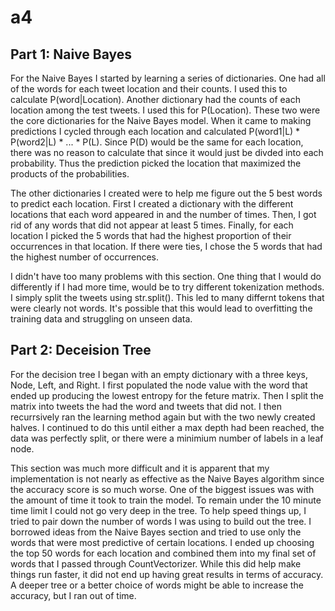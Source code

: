 # a4

## Part 1: Naive Bayes
For the Naive Bayes I started by learning a series of dictionaries. One had all of the words for each tweet location and their counts. I used this to calculate P(word|Location). Another dictionary had the counts of each location among the test tweets. I used this for P(Location). These two were the core dictionaries for the Naive Bayes model. When it came to making predictions I cycled through each location and calculated P(word1|L) * P(word2|L) * ... * P(L). Since P(D) would be the same for each location, there was no reason to calculate that since it would just be divded into each probability. Thus the prediction picked the location that maximized the products of the probabilities. 

The other dictionaries I created were to help me figure out the 5 best words to predict each location. First I created a dictionary with the different locations that each word appeared in and the number of times. Then, I got rid of any words that did not appear at least 5 times. Finally, for each location I picked the 5 words that had the highest proportion of their occurrences in that location. If there were ties, I chose the 5 words that had the highest number of occurrences. 

I didn't have too many problems with this section. One thing that I would do differently if I had more time, would be to try different tokenization methods. I simply split the tweets using str.split(). This led to many differnt tokens that were clearly not words. It's possible that this would lead to overfitting the training data and struggling on unseen data.

## Part 2: Deceision Tree
For the decision tree I began with an empty dictionary with a three keys, Node, Left, and Right. I first populated the node value with the word that ended up producing the lowest entropy for the feture matrix. Then I split the matrix into tweets the had the word and tweets that did not. I then recurrsively ran the learning method again but with the two newly created halves. I continued to do this until either a max depth had been reached, the data was perfectly split, or there were a minimium number of labels in a leaf node. 

This section was much more difficult and it is apparent that my implementation is not nearly as effective as the Naive Bayes algorithm since the accuracy score is so much worse. One of the biggest issues was with the amount of time it took to train the model. To remain under the 10 minute time limit I could not go very deep in the tree. To help speed things up, I tried to pair down the number of words I was using to build out the tree. I borrowed ideas from the Naive Bayes section and tried to use only the words that were most predictive of certain locations. I ended up choosing the top 50 words for each location and combined them into my final set of words that I passed through CountVectorizer. While this did help make things run faster, it did not end up having great results in terms of accuracy. A deeper tree or a better choice of words might be able to increase the accuracy, but I ran out of time.
